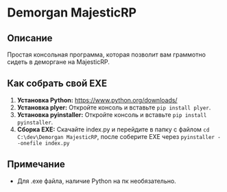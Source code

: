 # Demorgan MajesticRP
## Описание
Простая консольная программа, которая позволит вам граммотно сидеть в деморгане на MajesticRP.

## Как собрать свой EXE
1. **Установка Python:** https://www.python.org/downloads/
2. **Установка plyer:** Откройте консоль и вставьте `pip install plyer`.
3. **Установка pyinstaller:** Откройте консоль и вставьте `pip install pyinstaller`.
4. **Сборка EXE:** Скачайте index.py и перейдите в папку с файлом `cd C:\dev\Demorgan MajesticRP`, после соберите EXE через `pyinstaller --onefile index.py`

## Примечание
- Для .exe файла, наличие Python на пк необязательно.
